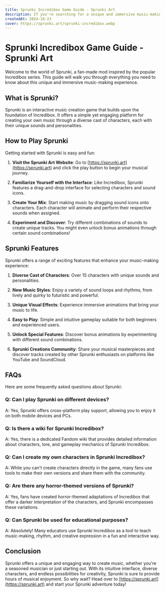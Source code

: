 ```yaml
---
title: Sprunki Incredibox Game Guide - Sprunki Art
description: If you're searching for a unique and immersive music-making experience, look no further than the Sprunki game, as a fan-made mod of the popular Incredibox series.
createdAt: 2024-10-23
cover: https://sprunki.art/sprunki-incredibox.webp
---
```


# Sprunki Incredibox Game Guide - Sprunki Art

Welcome to the world of Sprunki, a fan-made mod inspired by the popular Incredibox series. This guide will walk you through everything you need to know about this unique and immersive music-making experience.

## What is Sprunki?

Sprunki is an interactive music creation game that builds upon the foundation of Incredibox. It offers a simple yet engaging platform for creating your own music through a diverse cast of characters, each with their unique sounds and personalities.

## How to Play Sprunki

Getting started with Sprunki is easy and fun:

1. **Visit the Sprunki Art Website**: Go to [https://sprunki.art](https://sprunki.art) and click the play button to begin your musical journey.

2. **Familiarize Yourself with the Interface**: Like Incredibox, Sprunki features a drag-and-drop interface for selecting characters and sound icons.

3. **Create Your Mix**: Start making music by dragging sound icons onto characters. Each character will animate and perform their respective sounds when assigned.

4. **Experiment and Discover**: Try different combinations of sounds to create unique tracks. You might even unlock bonus animations through certain sound combinations!

## Sprunki Features

Sprunki offers a range of exciting features that enhance your music-making experience:

1. **Diverse Cast of Characters**: Over 15 characters with unique sounds and personalities.

2. **New Music Styles**: Enjoy a variety of sound loops and rhythms, from lively and quirky to futuristic and powerful.

3. **Unique Visual Effects**: Experience immersive animations that bring your music to life.

4. **Easy to Play**: Simple and intuitive gameplay suitable for both beginners and experienced users.

5. **Unlock Special Features**: Discover bonus animations by experimenting with different sound combinations.

6. **Sprunki Creations Community**: Share your musical masterpieces and discover tracks created by other Sprunki enthusiasts on platforms like YouTube and SoundCloud.

## FAQs

Here are some frequently asked questions about Sprunki:

### Q: Can I play Sprunki on different devices?
A: Yes, Sprunki offers cross-platform play support, allowing you to enjoy it on both mobile devices and PCs.

### Q: Is there a wiki for Sprunki Incredibox?
A: Yes, there is a dedicated Fandom wiki that provides detailed information about characters, lore, and gameplay mechanics of Sprunki Incredibox.

### Q: Can I create my own characters in Sprunki Incredibox?
A: While you can't create characters directly in the game, many fans use tools to make their own versions and share them with the community.

### Q: Are there any horror-themed versions of Sprunki?
A: Yes, fans have created horror-themed adaptations of Incredibox that offer a darker interpretation of the characters, and Sprunki encompasses these variations.

### Q: Can Sprunki be used for educational purposes?
A: Absolutely! Many educators use Sprunki Incredibox as a tool to teach music-making, rhythm, and creative expression in a fun and interactive way.

## Conclusion

Sprunki offers a unique and engaging way to create music, whether you're a seasoned musician or just starting out. With its intuitive interface, diverse characters, and endless possibilities for creativity, Sprunki is sure to provide hours of musical enjoyment. So why wait? Head over to [https://sprunki.art](https://sprunki.art) and start your Sprunki adventure today!
